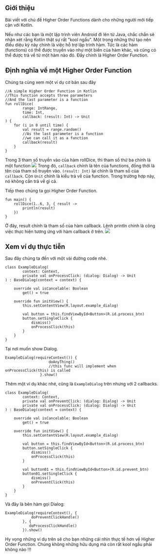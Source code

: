 ## Giới thiệu
Bài viết với chủ đề Higher Order Functions dành cho những người mới tiếp cận với Kotlin.

Nếu như các bạn là một lập trình viên Android đi lên từ Java, chắc chắn sẽ nhận xét rằng Kotlin thật sự rất "kool ngầu". Một trong những thứ tạo nên điều diệu kỳ này chính là việc hỗ trợ lập trình hàm. Tức là các hàm (functions) có thể được truyền vào như một biến của hàm khác, và cũng có thể được trả về từ một hàm nào đó. Đấy chính là Higher Order Function.

## Định nghĩa về một Higher Order Function
Chúng ta cùng xem một ví dụ cơ bản sau đây
```
//A simple Higher Order Function in Kotlin
//This function accepts three parameters 
//And the last parameter is a function
fun rollDice(
        range: IntRange,
        time: Int,
        callback: (result: Int) -> Unit
) {
    for (i in 0 until time) {
        val result = range.random()
        //As the last parameter is a function 
        //we can call it as a function
        callback(result)
    }
}
```
Trong 3 tham số truyền vào của hàm rollDice, thì tham số thứ ba chính là một function
![](https://images.viblo.asia/a41ce737-9460-4358-a223-6c79d63e352e.png)
Trong đó, `callback` chính là tên của functions, đồng thời là tên của tham số truyền vào. `(result: Int)` lại chính là tham số của `callback`.
Còn `Unit` chính là kiểu trả về của function. Trong trường hợp này, nó không cần trả về gì cả.

Tiếp theo chúng ta gọi Higher Order Function.
```
fun main() {
    rollDice(1..6, 3, { result ->
        println(result)
    })
}
```
Ở đây, result chính là tham số của hàm callback. Lệnh println chính là công việc thực hiện tương ứng với hàm callback ở trên.
![](https://images.viblo.asia/037ee7d3-d33a-47c2-9db6-e6751b5d0ad5.png)

## Xem ví dụ thực tiễn
Sau đây chúng ta đến với một vài đường code nhé.
```
class ExampleDialog(
        context: Context,
        private val onProcessClick: (dialog: Dialog) -> Unit
) : BaseDialog(context = context) {

    override val isCancelable: Boolean
        get() = true

    override fun initView() {
        this.setContentView(R.layout.example_dialog)

        val button = this.findViewById<Button>(R.id.process_btn)
        button.setSingleClick {
            dismiss()
            onProcessClick(this)
        }
    }
}
```
Tại nơi muốn show Dialog.
```
ExampleDialog(requireContext()) {
                    doAnyThing()
                    //this func will implement when onProcessClick(this) is called
                }.show()
```
Thêm một ví dụ khác nhé, cũng là `ExampleDialog` trên nhưng với 2 callbacks.
```
class ExampleDialog(
        context: Context,
        private val onPreventClick: (dialog: Dialog) -> Unit
        private val onProcessClick: (dialog: Dialog) -> Unit
) : BaseDialog(context = context) {

    override val isCancelable: Boolean
        get() = true

    override fun initView() {
        this.setContentView(R.layout.example_dialog)

        val button = this.findViewById<Button>(R.id.process_btn)
        button.setSingleClick {
            dismiss()
            onProcessClick(this)
        }
        
        val button01 = this.findViewById<Button>(R.id.prevent_btn)
        button01.setSingleClick {
            dismiss()
            onPreventClick(this)
        }
    }
}
```
Và đây là bên hàm gọi Dialog:
```
ExampleDialog(requireContext(), {
            doPreventClickHandle()
        }, {
           doProcessClickHandle()
        }).show()
```
Hy vọng những ví dụ trên sẽ cho bạn những cái nhìn thực tế hơn về Higher Order Function. Chúng không những hữu dụng mà còn rất kool ngầu phải không nào !!!
